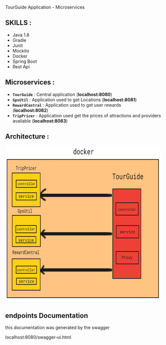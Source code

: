 TourGuide Application - Microservices

<h2>SKILLS :</h2>

* Java 1.8
* Gradle
* Junit
* Mockito
* Docker
* Spring Boot
* Rest Api

<h2>Microservices : </h2>

* **`TourGuide`** : Central application (**localhost:8080**)
* **`GpsUtil`** : Application used to get Locations (**localhost:8081**) 
* **`RewardCentral`** : Application used to get user rewards  
  (**localhost:8082**) 
* **`TripPricer`** : Application used  get the prices of attractions and providers available 
  (**localhost:8083**)

<h2> Architecture : </h2>

<img alt="img.png" height="500" src="autodraw 10_10_2021.png" width="500"/>

<h2>endpoints Documentation </h2>

this documentation was generated by the swagger

localhost:8080/swagger-ui.html
